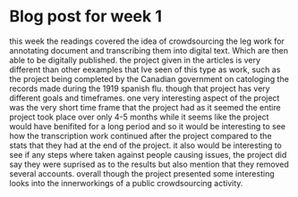 # Blog post for week 1 

this week the readings covered the idea of crowdsourcing the leg work for annotating document and transcribing them into digital text. Which are then able to be digitally published. the project given in the articles is very different than other eexamples that Ive seen of this type as work, such as the project being completed by the Canadian government on catologing the records made during the 1919 spanish flu. though that project has very different goals and timeframes. one very interesting aspect of the project was the very short time frame that the project had as it seemed the entire project took place over only 4-5 months while it seems like the project would have benifited for a long period and so it would be interesting to see how the transcription work continued after the project compared to the stats that they had at the end of the project.  it also would be interesting to see if any steps where taken against people causing issues, the project did say they were suprised as to the results but also mention that they removed several accounts. overall though the project presented some interesting looks into the innerworkings of a public crowdsourcing activity. 
